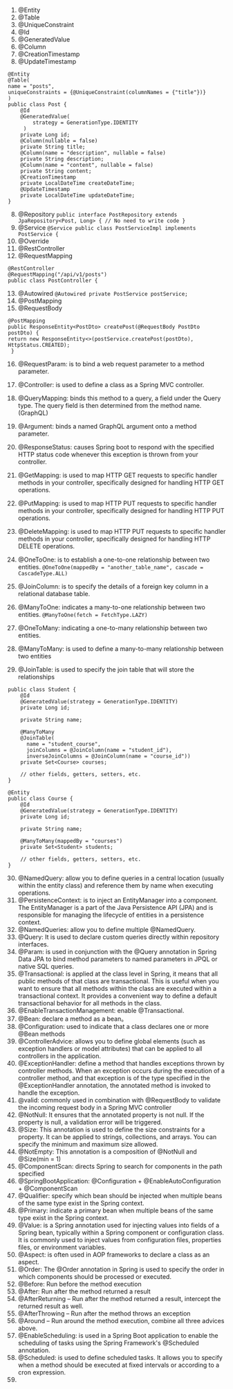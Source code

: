 1. @Entity
2. @Table
3. @UniqueConstraint
3. @Id
4. @GeneratedValue
5. @Column
6. @CreationTimestamp
7. @UpdateTimestamp

```
@Entity
@Table(
name = "posts",
uniqueConstraints = {@UniqueConstraint(columnNames = {"title"})}
)
public class Post {
    @Id
    @GeneratedValue(
        strategy = GenerationType.IDENTITY
     )
    private Long id;
    @Column(nullable = false)
    private String title;
    @Column(name = "description", nullable = false)
    private String description;
    @Column(name = "content", nullable = false)
    private String content;
    @CreationTimestamp
    private LocalDateTime createDateTime; 
    @UpdateTimestamp
    private LocalDateTime updateDateTime;
}
```

8. @Repository ```public interface PostRepository extends JpaRepository<Post, Long> {
   // No need to write code
   }```
9. @Service ```@Service
   public class PostServiceImpl implements PostService {```
10. @Override
11. @RestController
12. @RequestMapping

```
@RestController
@RequestMapping("/api/v1/posts")
public class PostController { 
```
13. @Autowired ```@Autowired
    private PostService postService;```
14. @PostMapping
15. @RequestBody
```
@PostMapping
public ResponseEntity<PostDto> createPost(@RequestBody PostDto postDto) {
return new ResponseEntity<>(postService.createPost(postDto), HttpStatus.CREATED);
 }
```

16. @RequestParam: is to bind a web request parameter to a method parameter.
17. @Controller: is used to define a class as a Spring MVC controller.
18. @QueryMapping: binds this method to a query, a field under the Query type. The query field is then determined from the method name. (GraphQL)
19. @Argument: binds a named GraphQL argument onto a method parameter.
20. @ResponseStatus: causes Spring boot to respond with the specified HTTP status code whenever this exception is thrown from your controller.
21. @GetMapping: is used to map HTTP GET requests to specific handler methods in your controller, specifically designed for handling HTTP GET operations.
22. @PutMapping: is used to map HTTP PUT requests to specific handler methods in your controller, specifically designed for handling HTTP PUT operations.
23. @DeleteMapping: is used to map HTTP PUT requests to specific handler methods in your controller, specifically designed for handling HTTP DELETE operations.

24. @OneToOne: is to establish a one-to-one relationship between two entities.
```@OneToOne(mappedBy = "another_table_name", cascade = CascadeType.ALL)```
25. @JoinColumn: is to specify the details of a foreign key column in a relational database table.
26. @ManyToOne: indicates a many-to-one relationship between two entities. ```@ManyToOne(fetch = FetchType.LAZY)```
27. @OneToMany: indicating a one-to-many relationship between two entities.
28. @ManyToMany: is used to define a many-to-many relationship between two entities
29. @JoinTable: is used to specify the join table that will store the relationships
```@Entity
public class Student {
    @Id
    @GeneratedValue(strategy = GenerationType.IDENTITY)
    private Long id;

    private String name;

    @ManyToMany
    @JoinTable(
      name = "student_course",
      joinColumns = @JoinColumn(name = "student_id"),
      inverseJoinColumns = @JoinColumn(name = "course_id"))
    private Set<Course> courses;

    // other fields, getters, setters, etc.
}

@Entity
public class Course {
    @Id
    @GeneratedValue(strategy = GenerationType.IDENTITY)
    private Long id;

    private String name;

    @ManyToMany(mappedBy = "courses")
    private Set<Student> students;

    // other fields, getters, setters, etc.
}
```
30. @NamedQuery: allow you to define queries in a central location (usually within the entity class) and reference them by name when executing operations.
31. @PersistenceContext: is to inject an EntityManager into a component. The EntityManager is a part of the Java Persistence API (JPA) and is responsible for managing the lifecycle of entities in a persistence context.
32. @NamedQueries: allow you to define multiple @NamedQuery.
33. @Query: It is used to declare custom queries directly within repository interfaces.
34. @Param: is used in conjunction with the @Query annotation in Spring Data JPA to bind method parameters to named parameters in JPQL or native SQL queries.
35. @Transactional: is applied at the class level in Spring, it means that all public methods of that class are transactional. This is useful when you want to ensure that all methods within the class are executed within a transactional context. It provides a convenient way to define a default transactional behavior for all methods in the class.
36. @EnableTransactionManagement: enable @Transactional.
37. @Bean: declare a method as a bean。
38. @Configuration: used to indicate that a class declares one or more @Bean methods
39. @ControllerAdvice: allows you to define global elements (such as exception handlers or model attributes) that can be applied to all controllers in the application.
40. @ExceptionHandler: define a method that handles exceptions thrown by controller methods. When an exception occurs during the execution of a controller method, and that exception is of the type specified in the @ExceptionHandler annotation, the annotated method is invoked to handle the exception.
41. @valid: commonly used in combination with @RequestBody to validate the incoming request body in a Spring MVC controller
42. @NotNull: It ensures that the annotated property is not null. If the property is null, a validation error will be triggered.
43. @Size: This annotation is used to define the size constraints for a property. It can be applied to strings, collections, and arrays. You can specify the minimum and maximum size allowed.
44. @NotEmpty: This annotation is a composition of @NotNull and @Size(min = 1)
45. @ComponentScan:  directs Spring to search for components in the
    path specified
46. @SpringBootApplication: @Configuration + @EnableAutoConfiguration + @ComponentScan
47. @Qualifier: specify which bean should be injected when multiple beans of the same type exist in the Spring context.
48. @Primary:  indicate a primary bean when multiple beans of the same type exist in the Spring context.
49. @Value: is a Spring annotation used for injecting values into fields of a Spring bean, typically within a Spring component or configuration class. It is commonly used to inject values from configuration files, properties files, or environment variables.
50. @Aspect: is often used in AOP frameworks to declare a class as an aspect. 
51. @Order: The @Order annotation in Spring is used to specify the order in which components should be processed or executed. 
52. @Before:  Run before the method execution
53. @After: Run after the method returned a result
54. @AfterReturning – Run after the method returned a result, intercept the
    returned result as well.
55. @AfterThrowing – Run after the method throws an exception
56. @Around – Run around the method execution, combine all three advices above.
57. @EnableScheduling: is used in a Spring Boot application to enable the scheduling of tasks using the Spring Framework's @Scheduled annotation.
58. @Scheduled: is used to define scheduled tasks. It allows you to specify when a method should be executed at fixed intervals or according to a cron expression.
59. 



